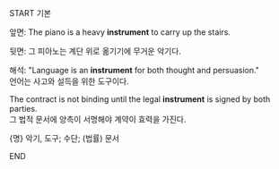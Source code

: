 START
기본

앞면:
The piano is a heavy **instrument** to carry up the stairs.

뒷면:
그 피아노는 계단 위로 옮기기에 무거운 악기다.

해석:
"Language is an **instrument** for both thought and persuasion."  
언어는 사고와 설득을 위한 도구이다.

The contract is not binding until the legal **instrument** is signed by both parties.  
그 법적 문서에 양측이 서명해야 계약이 효력을 가진다.

{명} 악기, 도구; 수단; (법률) 문서
<!--ID: 1744879767537-->
END